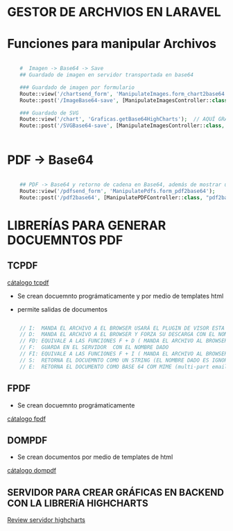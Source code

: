 # GESTOR DE ARCHVIOS EN LARAVEL


# Funciones para manipular Archivos  

```php

    #  Imagen -> Base64 -> Save
    ## Guardado de imagen en servidor transportada en base64

    ### Guardado de imagen por formulario
    Route::view('/chartsend_form', 'ManipulateImages.form_chart2base64'); // form
    Route::post('/ImageBase64-save', [ManipulateImagesController::class, 'imageBase64_save']); // función

    ### Guardado de SVG
    Route::view('/chart', 'Graficas.getBase64HighCharts');  // AQUÍ GRAFICA
    Route::post('/SVGBase64-save', [ManipulateImagesController::class, 'svgbase64_save']); // FUNCIÓN DE GUARDADO
    
```

# PDF -> Base64

```php

    ## PDF -> Base64 y retorno de cadena en Base64, además de mostrar una vista del archivo seleccionado.
    Route::view('/pdfsend_form', 'ManipulatePdfs.form_pdf2base64');              
    Route::post('/pdf2base64', [ManipulatePDFController::class, "pdf2base64"]);

```

# LIBRERÍAS PARA GENERAR DOCUEMNTOS PDF 

## TCPDF

[cátalogo tcpdf](tcpdf_cat.md)

* Se crean docuemnto prográmaticamente y por medio de templates html

* permite salidas de documentos  

```php

    // I:  MANDA EL ARCHIVO A EL BROWSER USARÁ EL PLUGIN DE VISOR ESTA INSTALADO EL NOMBRE AJUSTA ES EL NOMBRE QUE SE USARÁ CON ASELECCION GUARDAR COMO
    // D:  MANDA EL ARCHIVO A EL BROWSER Y FORZA SU DESCARGA CON EL NOMBRE DADO
    // FD: EQUIVALE A LAS FUNCIONES F + D ( MANDA EL ARCHIVO AL BROWSER Y FORZA SU DESCARGA )
    // F:  GUARDA EN EL SERVIDOR  CON EL NOMBRE DADO
    // FI: EQUIVALE A LAS FUNCIONES F + I ( MANDA EL ARCHIVO AL BROWSER Y GUARDA EN SERVIDOR ) 
    // S:  RETORNA EL DOCUEMNTO COMO UN STRING (EL NOMBRE DADO ES IGNORADO)
    // E:  RETORNA EL DOCUMENTO COMO BASE 64 COM MIME (multi-part email attachment (RFC 2045) ) 

```

## FPDF

* Se crean docuemnto prográmaticamente

[cátalogo fpdf](fpdf_cat.md)

## DOMPDF

* Se crean documentos por medio de templates de html

[cátalogo dompdf](dompdf_cat.md)


## SERVIDOR PARA CREAR GRÁFICAS EN BACKEND CON LA LIBRERíA HIGHCHARTS

[Review servidor highcharts](highchart_server.md)

